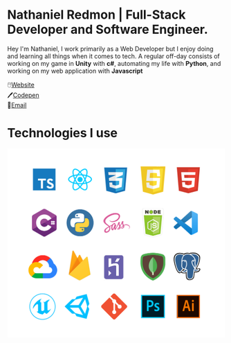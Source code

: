 
# Nathaniel Redmon | Full-Stack Developer and Software Engineer.

Hey I'm Nathaniel, I work primarily as a Web Developer but I enjoy doing and learning all things when it comes to tech. A regular off-day consists of working on my game in **Unity** with **c#**, automating my life with **Python**, and working on my web application with **Javascript** <br />

:computer_mouse:[Website](https://nathanielredmon.com) <br />
:pen:[Codepen](https://codepen.io/nathanielredmon) <br />
:e-mail:[Email](mailto:nathanielredmon@gmail.com) <br />

# Technologies I use

![Technologies](./technologies.png)
